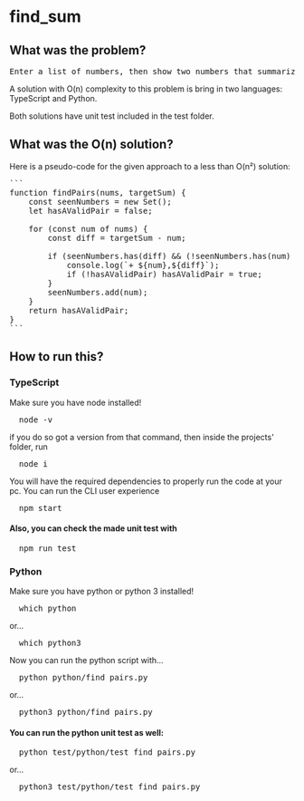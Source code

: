 # find_sum   

## What was the problem?  
<pre>
Enter a list of numbers, then show two numbers that summarized would be equal to an extra given number in a less than O(n^2) complexity.     
</pre>

A solution with O(n) complexity to this problem is bring in two languages: TypeScript and Python.  

Both solutions have unit test included in the test folder. 

## What was the O(n) solution? 
  
Here is a pseudo-code for the given approach to a less than O(n²) solution:

<pre>
```
function findPairs(nums, targetSum) {
    const seenNumbers = new Set();
    let hasAValidPair = false;

    for (const num of nums) {
        const diff = targetSum - num;

        if (seenNumbers.has(diff) && (!seenNumbers.has(num) || diff === num)) {
            console.log(`+ ${num},${diff}`);
            if (!hasAValidPair) hasAValidPair = true;
        }
        seenNumbers.add(num);
    }
    return hasAValidPair;      
}
```         
</pre>     


## How to run this?  

### TypeScript
Make sure you have node installed! 
<pre>
  node -v
</pre>

if you do so got a version from that command, then inside the projects' folder, run 

<pre>
  node i
</pre>

You will have the required dependencies to properly run the code at your pc. You can run the CLI user experience  

<pre>
  npm start   
</pre>

#### Also, you can check the made unit test with   

<pre>
  npm run test
</pre>

### Python
Make sure you have python or python 3 installed!


<pre>
  which python
</pre>

or...   

<pre>
  which python3
</pre>

Now you can run the python script with...  

<pre>
  python python/find_pairs.py   
</pre>

or...  

<pre>
  python3 python/find_pairs.py   
</pre>

#### You can run the python unit test as well:

<pre>
  python test/python/test_find_pairs.py   
</pre>   

or...  


<pre>
  python3 test/python/test_find_pairs.py   
</pre>

